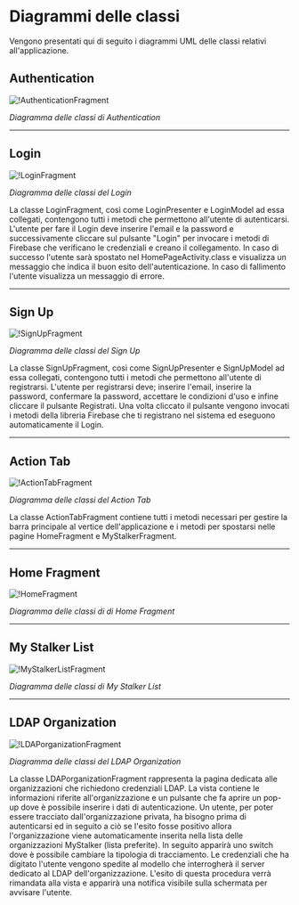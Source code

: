 # Diagrammi delle classi
Vengono presentati qui di seguito i diagrammi UML delle classi relativi all'applicazione.  


## Authentication 
![!AuthenticationFragment](/Immagini/App/Classi/Authentication.png "Diagramma delle classi di Authentication")
<figcaption> <em> Diagramma delle classi di Authentication </em> </figcaption>

___
## Login
![!LoginFragment](/Immagini/App/Classi/LoginFragment.png)
<figcaption> <em> Diagramma delle classi del Login </em> </figcaption>

La classe LoginFragment, così come LoginPresenter e LoginModel ad essa collegati, contengono tutti i metodi che permettono all'utente di autenticarsi.
L'utente per fare il Login deve inserire l'email e la password e successivamente cliccare sul pulsante "Login" per invocare i metodi di Firebase che verificano le credenziali e creano il collegamento.
In caso di successo l'utente sarà spostato nel HomePageActivity.class e visualizza un messaggio che indica il buon esito dell'autenticazione.
In caso di fallimento l'utente visualizza un messaggio di errore.

___
##  Sign Up
![!SignUpFragment](/Immagini/App/Classi/SignUpFragment.png)
<figcaption> <em> Diagramma delle classi del Sign Up </em> </figcaption>

La classe SignUpFragment, così come SignUpPresenter e SignUpModel ad essa collegati, contengono tutti i metodi che permettono all'utente di registrarsi.
L'utente per registrarsi deve; inserire l'email, inserire la password, confermare la password, accettare le condizioni d'uso e infine cliccare il pulsante Registrati.
Una volta cliccato il pulsante vengono invocati i metodi della libreria Firebase che ti registrano nel sistema ed eseguono automaticamente il Login.

___
## Action Tab
![!ActionTabFragment](/Immagini/App/Classi/ActionTabClassDiagramm.PNG "Diagramma delle classi del Action Tab")
<figcaption> <em> Diagramma delle classi del Action Tab </em> </figcaption>

La classe ActionTabFragment contiene tutti i metodi necessari per gestire la barra principale al vertice dell'applicazione e i metodi per spostarsi nelle pagine HomeFragment e MyStalkerFragment.

___
## Home Fragment 
![!HomeFragment](/Immagini/App/Classi/HomeFragment.png "Diagramma delle classi di Home Fragment")
<figcaption> <em> Diagramma delle classi di di Home Fragment </em> </figcaption>

___
## My Stalker List 
![!MyStalkerListFragment](/Immagini/App/Classi/MyStalkerListFragment.png "Diagramma delle classi di My Stalker List")
<figcaption> <em> Diagramma delle classi di My Stalker List </em> </figcaption>

___
## LDAP Organization
![!LDAPorganizationFragment](/Immagini/App/Classi/LDAPorganizationClassDiagramm.PNG "Diagramma delle classi del LDAP Organization")
<figcaption> <em> Diagramma delle classi del LDAP Organization </em> </figcaption>

La classe LDAPorganizationFragment rappresenta la pagina dedicata alle organizzazioni che richiedono credenziali LDAP. La vista contiene le informazioni riferite
all'organizzazione e un pulsante che fa aprire un pop-up dove è possibile inserire i dati di autenticazione.
Un utente, per poter essere tracciato dall'organizzazione privata, ha bisogno prima di autenticarsi ed in seguito a ciò se l'esito fosse positivo allora l'organizzazione viene automaticamente inserita nella lista delle organizzazioni MyStalker (lista preferite). In seguito apparirà uno switch dove è possibile cambiare la tipologia di tracciamento. 
Le credenziali che ha digitato l'utente vengono spedite al modello che interrogherà il server dedicato al LDAP dell'organizzazione. L'esito di questa procedura verrà rimandata
alla vista e apparirà una notifica visibile sulla schermata per avvisare l'utente.



